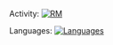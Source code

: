 Activity:
[![RM](https://github-readme-stats.vercel.app/api?username=TERIHAX&show_icons=true&theme=onedark)](https://github.com/TERIHAX?tab=repositories)

Languages:
[![Languages](https://github-readme-stats.vercel.app/api/top-langs/?username=TERIHAX&show_icons=true&theme=onedar)](https://github.com/TERIHAX?tab=repositories)
